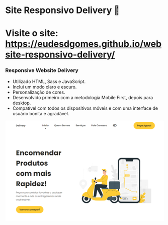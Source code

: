 # Site Responsivo Delivery 🚚

# Visite o site: https://eudesdgomes.github.io/website-responsivo-delivery/

### Responsive Website Delivery

- Utilizado HTML, Sass e JavaScript.
- Inclui um modo claro e escuro.
- Personalização de cores.
- Desenvolvido primeiro com a metodologia Mobile First, depois para desktop.
- Compatível com todos os dispositivos móveis e com uma interface de usuário bonita e agradável.


![Site Responsivo - Delivery](/visualização.png)
